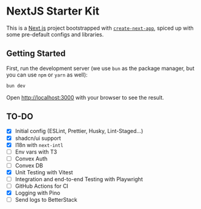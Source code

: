 # NextJS Starter Kit

This is a [Next.js](https://nextjs.org) project bootstrapped with [`create-next-app`](https://nextjs.org/docs/app/api-reference/cli/create-next-app), spiced up with some pre-default configs and libraries.

## Getting Started

First, run the development server (we use `bun` as the package manager, but you can use `npm` or `yarn` as well):

```bash
bun dev
```

Open [http://localhost:3000](http://localhost:3000) with your browser to see the result.

## TO-DO

- [X] Initial config (ESLint, Prettier, Husky, Lint-Staged…)
- [X] shadcn/ui support
- [X] I18n with `next-intl`
- [ ] Env vars with T3
- [ ] Convex Auth
- [ ] Convex DB
- [X] Unit Testing with Vitest
- [ ] Integration and end-to-end Testing with Playwright
- [ ] GitHub Actions for CI
- [X] Logging with Pino
- [ ] Send logs to BetterStack
